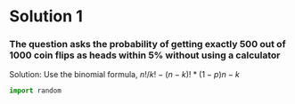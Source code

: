 # Solution 1
### The question asks the probability of getting exactly 500 out of 1000 coin flips as heads within 5% without using a calculator
Solution:
Use the binomial formula, $n!/{k!-(n-k)!} * (1-p){n-k}$

```python
import random
```
